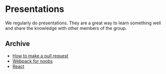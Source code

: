 # Presentations

We regularly do presentations.  They are a great way to learn something well and share the knowledge with other members of the group.


## Archive
* [How to make a pull request](https://docs.google.com/presentation/d/12XPsgBkarJLA6I1UJd7HK1izUpQfX2Lt2gQq91z9XNQ/edit#slide=id.p)
* [Webpack for noobs](https://docs.google.com/presentation/d/1x2gpomWtiQ21oqya1mOu6HRGCMcJc77BplrH4rc0mzk/pub?start=false&loop=false&delayms=60000&slide=id.g13a70b3d78_0_108)
* [React](https://github.com/rinse0ut/react-presentation)


